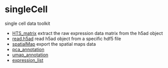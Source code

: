 # singleCell

single cell data toolkit

+ [HTS_matrix](singleCell/HTS_matrix.1) extract the raw expression data matrix from the h5ad object
+ [read.h5ad](singleCell/read.h5ad.1) read h5ad object from a specific hdf5 file
+ [spatialMap](singleCell/spatialMap.1) export the spatial maps data
+ [pca_annotation](singleCell/pca_annotation.1) 
+ [umap_annotation](singleCell/umap_annotation.1) 
+ [expression_list](singleCell/expression_list.1) 
